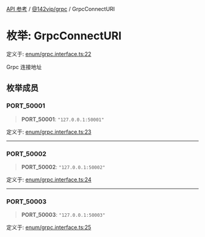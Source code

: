 [API 参考](../wiki/Home) / [@142vip/grpc](../wiki/@142vip.grpc) / GrpcConnectURI

# 枚举: GrpcConnectURI

定义于: [enum/grpc.interface.ts:22](https://github.com/142vip/core-x/blob/25cf658819688f02293d600e7003b5877a2f9489/packages/grpc/src/enum/grpc.interface.ts#L22)

Grpc 连接地址

## 枚举成员

### PORT\_50001

> **PORT\_50001**: `"127.0.0.1:50001"`

定义于: [enum/grpc.interface.ts:23](https://github.com/142vip/core-x/blob/25cf658819688f02293d600e7003b5877a2f9489/packages/grpc/src/enum/grpc.interface.ts#L23)

***

### PORT\_50002

> **PORT\_50002**: `"127.0.0.1:50002"`

定义于: [enum/grpc.interface.ts:24](https://github.com/142vip/core-x/blob/25cf658819688f02293d600e7003b5877a2f9489/packages/grpc/src/enum/grpc.interface.ts#L24)

***

### PORT\_50003

> **PORT\_50003**: `"127.0.0.1:50003"`

定义于: [enum/grpc.interface.ts:25](https://github.com/142vip/core-x/blob/25cf658819688f02293d600e7003b5877a2f9489/packages/grpc/src/enum/grpc.interface.ts#L25)
